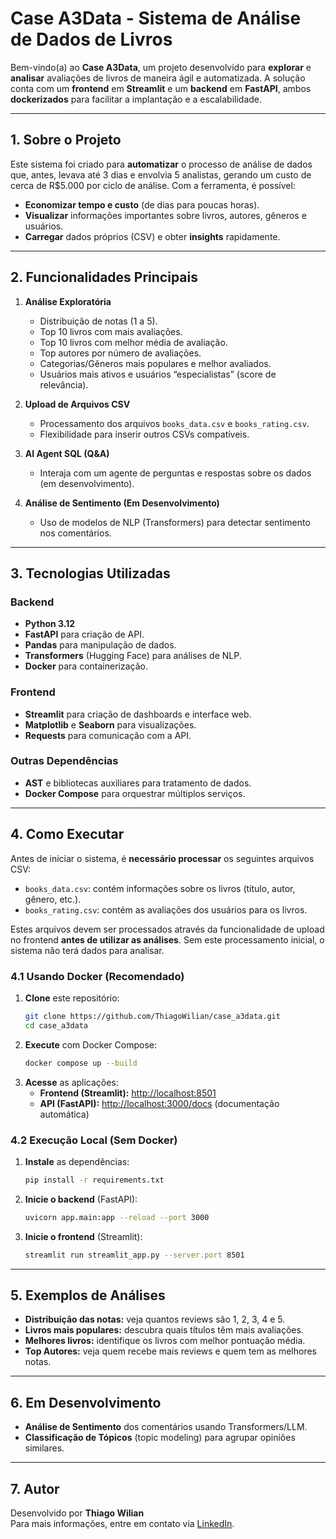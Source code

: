 # Case A3Data - Sistema de Análise de Dados de Livros

Bem-vindo(a) ao **Case A3Data**, um projeto desenvolvido para **explorar** e **analisar** avaliações de livros de maneira ágil e automatizada. A solução conta com um **frontend** em **Streamlit** e um **backend** em **FastAPI**, ambos **dockerizados** para facilitar a implantação e a escalabilidade.

---

## 1. Sobre o Projeto

Este sistema foi criado para **automatizar** o processo de análise de dados que, antes, levava até 3 dias e envolvia 5 analistas, gerando um custo de cerca de R$5.000 por ciclo de análise. Com a ferramenta, é possível:

- **Economizar tempo e custo** (de dias para poucas horas).
- **Visualizar** informações importantes sobre livros, autores, gêneros e usuários.
- **Carregar** dados próprios (CSV) e obter **insights** rapidamente.

---

## 2. Funcionalidades Principais

1. **Análise Exploratória**
   - Distribuição de notas (1 a 5).
   - Top 10 livros com mais avaliações.
   - Top 10 livros com melhor média de avaliação.
   - Top autores por número de avaliações.
   - Categorias/Gêneros mais populares e melhor avaliados.
   - Usuários mais ativos e usuários “especialistas” (score de relevância).

2. **Upload de Arquivos CSV**
   - Processamento dos arquivos `books_data.csv` e `books_rating.csv`.
   - Flexibilidade para inserir outros CSVs compatíveis.

3. **AI Agent SQL (Q&A)**
   - Interaja com um agente de perguntas e respostas sobre os dados (em desenvolvimento).

4. **Análise de Sentimento (Em Desenvolvimento)**
   - Uso de modelos de NLP (Transformers) para detectar sentimento nos comentários.

---

## 3. Tecnologias Utilizadas

### **Backend**
- **Python 3.12**
- **FastAPI** para criação de API.
- **Pandas** para manipulação de dados.
- **Transformers** (Hugging Face) para análises de NLP.
- **Docker** para containerização.

### **Frontend**
- **Streamlit** para criação de dashboards e interface web.
- **Matplotlib** e **Seaborn** para visualizações.
- **Requests** para comunicação com a API.

### **Outras Dependências**
- **AST** e bibliotecas auxiliares para tratamento de dados.
- **Docker Compose** para orquestrar múltiplos serviços.


---

## 4. Como Executar

Antes de iniciar o sistema, é **necessário processar** os seguintes arquivos CSV:
- `books_data.csv`: contém informações sobre os livros (título, autor, gênero, etc.).
- `books_rating.csv`: contém as avaliações dos usuários para os livros.

Estes arquivos devem ser processados através da funcionalidade de upload no frontend **antes de utilizar as análises**. Sem este processamento inicial, o sistema não terá dados para analisar.


### 4.1 Usando Docker (Recomendado)

1. **Clone** este repositório:
   ```bash
   git clone https://github.com/ThiagoWilian/case_a3data.git
   cd case_a3data
   ```
2. **Execute** com Docker Compose:
   ```bash
   docker compose up --build
   ```
3. **Acesse** as aplicações:
   - **Frontend (Streamlit):** [http://localhost:8501](http://localhost:8501)
   - **API (FastAPI):** [http://localhost:3000/docs](http://localhost:3000/docs) (documentação automática)

### 4.2 Execução Local (Sem Docker)

1. **Instale** as dependências:
   ```bash
   pip install -r requirements.txt
   ```
2. **Inicie o backend** (FastAPI):
   ```bash
   uvicorn app.main:app --reload --port 3000
   ```
3. **Inicie o frontend** (Streamlit):
   ```bash
   streamlit run streamlit_app.py --server.port 8501
   ```

---

## 5. Exemplos de Análises

- **Distribuição das notas:** veja quantos reviews são 1, 2, 3, 4 e 5.
- **Livros mais populares:** descubra quais títulos têm mais avaliações.
- **Melhores livros:** identifique os livros com melhor pontuação média.
- **Top Autores:** veja quem recebe mais reviews e quem tem as melhores notas.

---

## 6. Em Desenvolvimento

- **Análise de Sentimento** dos comentários usando Transformers/LLM.
- **Classificação de Tópicos** (topic modeling) para agrupar opiniões similares.

---

## 7. Autor

Desenvolvido por **Thiago Wilian**  
Para mais informações, entre em contato via [LinkedIn](https://www.linkedin.com/in/thiago-wilian/).
